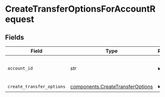 # CreateTransferOptionsForAccountRequest


## Fields

| Field                                                                                | Type                                                                                 | Required                                                                             | Description                                                                          |
| ------------------------------------------------------------------------------------ | ------------------------------------------------------------------------------------ | ------------------------------------------------------------------------------------ | ------------------------------------------------------------------------------------ |
| `account_id`                                                                         | *str*                                                                                | :heavy_check_mark:                                                                   | The partner's Moov account ID.                                                       |
| `create_transfer_options`                                                            | [components.CreateTransferOptions](../../models/components/createtransferoptions.md) | :heavy_check_mark:                                                                   | N/A                                                                                  |